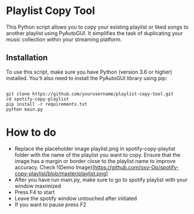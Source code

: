 # Playlist Copy Tool

This Python script allows you to copy your existing playlist or liked songs to another playlist using PyAutoGUI. It simplifies the task of duplicating your music collection within your streaming platform.

## Installation

To use this script, make sure you have Python (version 3.6 or higher) installed. You'll also need to install the PyAutoGUI library using pip:

```

git clone https://github.com/yourusername/playlist-copy-tool.git
cd spotify-copy-playlist
pip install -r requirements.txt
python main.py

```

# How to do

- Replace the placeholder image playlist.png in spotify-copy-playlist folder with the name of the playlist you want to copy. Ensure that the image has a margin or border close to the playlist name to improve accuracy. Check !(Demo Image)[https://github.com/oxy-Op/spotify-copy-playlist/blob/master/playlist.png]
- After you have run main.py, make sure to go to spotify playlist with your window maximized
- Press F4 to start
- Leave the spotify window untouched after initiated
- If you want to pause press F2
